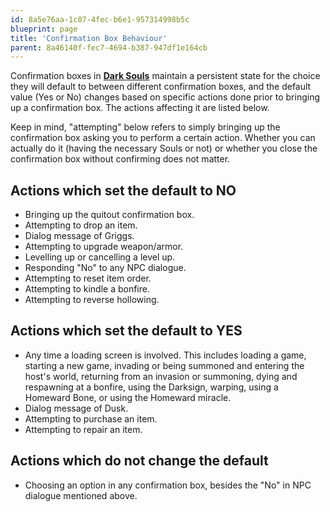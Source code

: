 ```yaml
---
id: 8a5e76aa-1c07-4fec-b6e1-957314998b5c
blueprint: page
title: 'Confirmation Box Behaviour'
parent: 8a46140f-fec7-4694-b387-947df1e164cb
---
```

Confirmation boxes in **[Dark Souls](/darksouls)** maintain a persistent state for the choice they will default to between different confirmation boxes, and the default value (Yes or No) changes based on specific actions done prior to bringing up a confirmation box. The actions affecting it are listed below.

Keep in mind, "attempting" below refers to simply bringing up the confirmation box asking you to perform a certain action. Whether you can actually do it (having the necessary Souls or not) or whether you close the confirmation box without confirming does not matter.

## Actions which set the default to NO

- Bringing up the quitout confirmation box.
- Attempting to drop an item.
- Dialog message of Griggs.
- Attempting to upgrade weapon/armor.
- Levelling up or cancelling a level up.
- Responding "No" to any NPC dialogue.
- Attempting to reset item order.
- Attempting to kindle a bonfire.
- Attempting to reverse hollowing.

## Actions which set the default to YES

- Any time a loading screen is involved. This includes loading a game, starting a new game, invading or being summoned and entering the host's world, returning from an invasion or summoning, dying and respawning at a bonfire, using the Darksign, warping, using a Homeward Bone, or using the Homeward miracle.
- Dialog message of Dusk.
- Attempting to purchase an item.
- Attempting to repair an item.

## Actions which do not change the default

- Choosing an option in any confirmation box, besides the "No" in NPC dialogue mentioned above.
